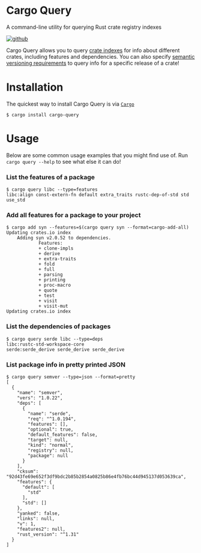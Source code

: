 # Cargo Query

A command-line utility for querying Rust crate registry indexes

[![github]](https://github.com/collinoc/cargo-query)

[github]: https://img.shields.io/badge/github-blue?style=for-the-badge&logo=github&link=https%3A%2F%2Fgithub.com%2Fcollinoc%2Fcargo-query

Cargo Query allows you to query [crate indexes](https://crates.io/data-access#crate-index) for info about different crates, including features and dependencies. You can also specify [semantic versioning requirements](https://doc.rust-lang.org/cargo/reference/resolver.html#semver-compatibility) to query info for a specific release of a crate!

# Installation

The quickest way to install Cargo Query is via [`Cargo`](https://doc.rust-lang.org/cargo/getting-started/installation.html)

```console
$ cargo install cargo-query
```

# Usage

Below are some common usage examples that you might find use of. Run `cargo query --help` to see what else it can do!

### List the features of a package

```console
$ cargo query libc --type=features
libc:align const-extern-fn default extra_traits rustc-dep-of-std std use_std
```

### Add all features for a package to your project

```console
$ cargo add syn --features=$(cargo query syn --format=cargo-add-all)
Updating crates.io index
    Adding syn v2.0.52 to dependencies.
            Features:
            + clone-impls
            + derive
            + extra-traits
            + fold
            + full
            + parsing
            + printing
            + proc-macro
            + quote
            + test
            + visit
            + visit-mut
Updating crates.io index
```

### List the dependencies of packages

```console
$ cargo query serde libc --type=deps
libc:rustc-std-workspace-core
serde:serde_derive serde_derive serde_derive
```

### List package info in pretty printed JSON

```console
$ cargo query semver --type=json --format=pretty
[
  {
    "name": "semver",
    "vers": "1.0.22",
    "deps": [
      {
        "name": "serde",
        "req": "^1.0.194",
        "features": [],
        "optional": true,
        "default_features": false,
        "target": null,
        "kind": "normal",
        "registry": null,
        "package": null
      }
    ],
    "cksum": "92d43fe69e652f3df9bdc2b85b2854a0825b86e4fb76bc44d945137d053639ca",
    "features": {
      "default": [
        "std"
      ],
      "std": []
    },
    "yanked": false,
    "links": null,
    "v": 1,
    "features2": null,
    "rust_version": "^1.31"
  }
]
```
